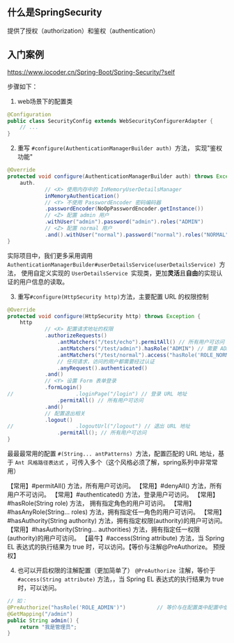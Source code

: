 ## 什么是SpringSecurity
提供了授权（authorization）和鉴权（authentication）



## 入门案例
https://www.iocoder.cn/Spring-Boot/Spring-Security/?self

步骤如下：
1. web场景下的配置类
```java
@Configuration
public class SecurityConfig extends WebSecurityConfigurerAdapter {
    // ...
}
```
2. 重写 `#configure(AuthenticationManagerBuilder auth) `方法，  实现"鉴权功能"
```java
@Override
protected void configure(AuthenticationManagerBuilder auth) throws Exception {
    auth.
            // <X> 使用内存中的 InMemoryUserDetailsManager
            inMemoryAuthentication()
            // <Y> 不使用 PasswordEncoder 密码编码器
            .passwordEncoder(NoOpPasswordEncoder.getInstance())
            // <Z> 配置 admin 用户
            .withUser("admin").password("admin").roles("ADMIN")
            // <Z> 配置 normal 用户
            .and().withUser("normal").password("normal").roles("NORMAL");
}
```
实际项目中，我们更多采用调用
`AuthenticationManagerBuilder#userDetailsService(userDetailsService) `方法，
使用自定义实现的 `UserDetailsService `实现类，更加**灵活**且**自由**的实现认证的用户信息的读取。

3. 重写` #configure(HttpSecurity http) `方法，主要配置 URL 的权限控制
```java
@Override
protected void configure(HttpSecurity http) throws Exception {
    http
            // <X> 配置请求地址的权限
            .authorizeRequests()
                .antMatchers("/test/echo").permitAll() // 所有用户可访问
                .antMatchers("/test/admin").hasRole("ADMIN") // 需要 ADMIN 角色
                .antMatchers("/test/normal").access("hasRole('ROLE_NORMAL')") // 需要 NORMAL 角色。
                // 任何请求，访问的用户都需要经过认证
                .anyRequest().authenticated()
            .and()
            // <Y> 设置 Form 表单登录
            .formLogin()
//                    .loginPage("/login") // 登录 URL 地址
                .permitAll() // 所有用户可访问
            .and()
            // 配置退出相关
            .logout()
//                    .logoutUrl("/logout") // 退出 URL 地址
                .permitAll(); // 所有用户可访问
}
```
最最最常用的配置
`#(String... antPatterns) `方法，配置匹配的 URL 地址，基于 `Ant 风格路径表达式` ，可传入多个（这个风格必须了解，spring系列中非常常用）

【常用】#permitAll() 方法，所有用户可访问。
【常用】#denyAll() 方法，所有用户不可访问。
【常用】#authenticated() 方法，登录用户可访问。
【常用】#hasRole(String role) 方法， 拥有指定角色的用户可访问。
【常用】#hasAnyRole(String... roles) 方法，拥有指定任一角色的用户可访问。
【常用】#hasAuthority(String authority) 方法，拥有指定权限(authority)的用户可访问。
【常用】#hasAuthority(String... authorities) 方法，拥有指定任一权限(authority)的用户可访问。
【最牛】#access(String attribute) 方法，当 Spring EL 表达式的执行结果为 true 时，可以访问。【等价与注解@PreAuthorize。 预授权】


4. 也可以开启权限的注解配置（更加简单了）
`@PreAuthorize `注解，等价于 `#access(String attribute)` 方法，，当 Spring EL 表达式的执行结果为 true 时，可以访问。
```java
// 如：
@PreAuthorize("hasRole('ROLE_ADMIN')")          // 等价与在配置类中配置中低效的配置授权
@GetMapping("/admin")
public String admin() {
    return "我是管理员";
}
```

